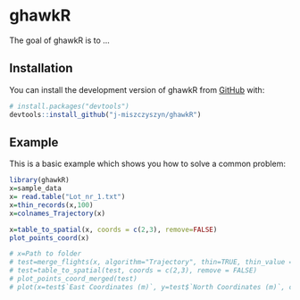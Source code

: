 
# ghawkR

<!-- badges: start -->
<!-- badges: end -->

The goal of ghawkR is to ...

## Installation

You can install the development version of ghawkR from [GitHub](https://github.com/) with:

``` r
# install.packages("devtools")
devtools::install_github("j-miszczyszyn/ghawkR")
```

## Example

This is a basic example which shows you how to solve a common problem:

``` r
library(ghawkR)
x=sample_data
x= read.table("Lot_nr_1.txt")
x=thin_records(x,100)
x=colnames_Trajectory(x)

x=table_to_spatial(x, coords = c(2,3), remove=FALSE)
plot_points_coord(x)

# x=Path to folder
# test=merge_flights(x, algorithm="Trajectory", thin=TRUE, thin_value = 100)
# test=table_to_spatial(test, coords = c(2,3), remove = FALSE)
# plot_points_coord_merged(test)
# plot(x=test$`East Coordinates (m)`, y=test$`North Coordinates (m)`, col=test$FLIGHT)

```

